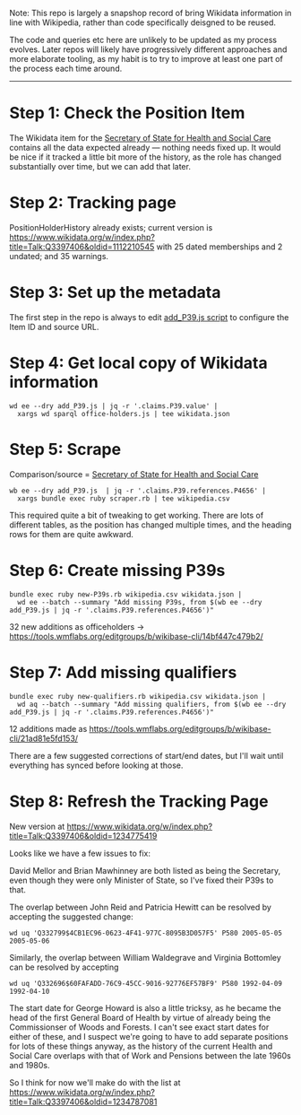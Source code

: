 Note: This repo is largely a snapshop record of bring Wikidata
information in line with Wikipedia, rather than code specifically
deisgned to be reused.

The code and queries etc here are unlikely to be updated as my process
evolves. Later repos will likely have progressively different approaches
and more elaborate tooling, as my habit is to try to improve at least
one part of the process each time around.

---------

Step 1: Check the Position Item
===============================

The Wikidata item for the
[Secretary of State for Health and Social Care](https://www.wikidata.org/wiki/Q3397406)
contains all the data expected already — nothing needs fixed up. It
would be nice if it tracked a little bit more of the history, as the
role has changed substantially over time, but we can add that later.

Step 2: Tracking page
=====================

PositionHolderHistory already exists; current version is
https://www.wikidata.org/w/index.php?title=Talk:Q3397406&oldid=1112210545
with 25 dated memberships and 2 undated; and 35 warnings.

Step 3: Set up the metadata
===========================

The first step in the repo is always to edit [add_P39.js script](add_P39.js) 
to configure the Item ID and source URL.

Step 4: Get local copy of Wikidata information
==============================================

    wd ee --dry add_P39.js | jq -r '.claims.P39.value' |
      xargs wd sparql office-holders.js | tee wikidata.json

Step 5: Scrape
==============

Comparison/source = [Secretary of State for Health and Social Care](https://en.wikipedia.org/wiki/Secretary_of_State_for_Health_and_Social_Care)

    wb ee --dry add_P39.js  | jq -r '.claims.P39.references.P4656' |
      xargs bundle exec ruby scraper.rb | tee wikipedia.csv

This required quite a bit of tweaking to get working. There are lots of
different tables, as the position has changed multiple times, and the
heading rows for them are quite awkward.

Step 6: Create missing P39s
===========================

    bundle exec ruby new-P39s.rb wikipedia.csv wikidata.json |
      wd ee --batch --summary "Add missing P39s, from $(wb ee --dry add_P39.js | jq -r '.claims.P39.references.P4656')"

32 new additions as officeholders -> https://tools.wmflabs.org/editgroups/b/wikibase-cli/14bf447c479b2/

Step 7: Add missing qualifiers
==============================

    bundle exec ruby new-qualifiers.rb wikipedia.csv wikidata.json |
      wd aq --batch --summary "Add missing qualifiers, from $(wb ee --dry add_P39.js | jq -r '.claims.P39.references.P4656')"

12 additions made as https://tools.wmflabs.org/editgroups/b/wikibase-cli/21ad81e5fd153/

There are a few suggested corrections of start/end dates, but I'll wait
until everything has synced before looking at those.

Step 8: Refresh the Tracking Page
=================================

New version at https://www.wikidata.org/w/index.php?title=Talk:Q3397406&oldid=1234775419

Looks like we have a few issues to fix:

David Mellor and Brian Mawhinney are both listed as being the Secretary,
even though they were only Minister of State, so I've fixed their P39s
to that.

The overlap between John Reid and Patricia Hewitt can be resolved by
accepting the suggested change:

    wd uq 'Q332799$4CB1EC96-0623-4F41-977C-8095B3D057F5' P580 2005-05-05 2005-05-06

Similarly, the overlap between William Waldegrave and Virginia Bottomley
can be resolved by accepting

    wd uq 'Q332696$60FAFADD-76C9-45CC-9016-92776EF57BF9' P580 1992-04-09 1992-04-10

The start date for George Howard is also a little tricksy, as he became
the head of the first General Board of Health by virtue of already being
the Commissionser of Woods and Forests. I can't see exact start dates
for either of these, and I suspect we're going to have to add separate
positions for lots of these things anyway, as the history of the current
Health and Social Care overlaps with that of Work and Pensions between
the late 1960s and 1980s.

So I think for now we'll make do with the list at
https://www.wikidata.org/w/index.php?title=Talk:Q3397406&oldid=1234787081
